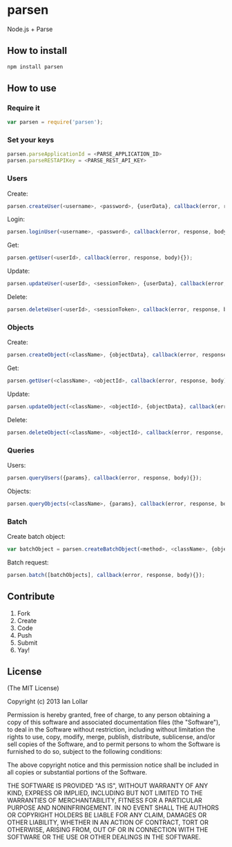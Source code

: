 # parsen

Node.js + Parse

## How to install

```bash
npm install parsen
```

## How to use

### Require it

```js
var parsen = require('parsen');
```

### Set your keys

```js
parsen.parseApplicationId = <PARSE_APPLICATION_ID>
parsen.parseRESTAPIKey = <PARSE_REST_API_KEY>
```

### Users

Create:

```js
parsen.createUser(<username>, <password>, {userData}, callback(error, response, body){});
```

Login:

```js
parsen.loginUser(<username>, <password>, callback(error, response, body){});
```

Get:

```js
parsen.getUser(<userId>, callback(error, response, body){});
```

Update:

```js
parsen.updateUser(<userId>, <sessionToken>, {userData}, callback(error, response, body){});
```

Delete:

```js
parsen.deleteUser(<userId>, <sessionToken>, callback(error, response, body){});
```

### Objects

Create:

```js
parsen.createObject(<className>, {objectData}, callback(error, response, body){});
```

Get:

```js
parsen.getUser(<className>, <objectId>, callback(error, response, body){});
```

Update:

```js
parsen.updateObject(<className>, <objectId>, {objectData}, callback(error, response, body){});
```

Delete:

```js
parsen.deleteObject(<className>, <objectId>, callback(error, response, body){});
```

### Queries

Users:

```js
parsen.queryUsers({params}, callback(error, response, body){});
```

Objects:

```js
parsen.queryObjects(<className>, {params}, callback(error, response, body){});
```

### Batch

Create batch object:

```js
var batchObject = parsen.createBatchObject(<method>, <className>, {objectData});
```

Batch request:

```js
parsen.batch([batchObjects], callback(error, response, body){});
```

## Contribute

1. Fork
2. Create
3. Code
4. Push
5. Submit
6. Yay!

## License

(The MIT License)

Copyright (c) 2013 Ian Lollar

Permission is hereby granted, free of charge, to any person obtaining a copy of this software and associated documentation files (the "Software"), to deal in the Software without restriction, including without limitation the rights to use, copy, modify, merge, publish, distribute, sublicense, and/or sell copies of the Software, and to permit persons to whom the Software is furnished to do so, subject to the following conditions:

The above copyright notice and this permission notice shall be included in all copies or substantial portions of the Software.

THE SOFTWARE IS PROVIDED "AS IS", WITHOUT WARRANTY OF ANY KIND, EXPRESS OR IMPLIED, INCLUDING BUT NOT LIMITED TO THE WARRANTIES OF MERCHANTABILITY, FITNESS FOR A PARTICULAR PURPOSE AND NONINFRINGEMENT. IN NO EVENT SHALL THE AUTHORS OR COPYRIGHT HOLDERS BE LIABLE FOR ANY CLAIM, DAMAGES OR OTHER LIABILITY, WHETHER IN AN ACTION OF CONTRACT, TORT OR OTHERWISE, ARISING FROM, OUT OF OR IN CONNECTION WITH THE SOFTWARE OR THE USE OR OTHER DEALINGS IN THE SOFTWARE.
